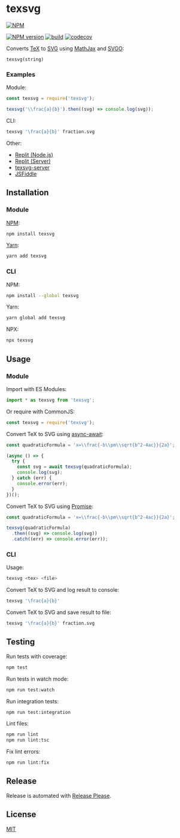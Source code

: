 # texsvg

[![NPM](https://nodei.co/npm/texsvg.png)](https://nodei.co/npm/texsvg/)

[![NPM version](https://img.shields.io/npm/v/texsvg.svg)](https://www.npmjs.com/package/texsvg)
[![build](https://github.com/remarkablemark/texsvg/actions/workflows/build.yml/badge.svg)](https://github.com/remarkablemark/texsvg/actions/workflows/build.yml)
[![codecov](https://codecov.io/gh/remarkablemark/texsvg/branch/master/graph/badge.svg?token=BC34P2RTJB)](https://codecov.io/gh/remarkablemark/texsvg)

Converts [TeX](https://wikipedia.org/wiki/TeX) to [SVG](https://wikipedia.org/wiki/Scalable_Vector_Graphics) using [MathJax](https://www.mathjax.org/) and [SVGO](https://github.com/svg/svgo):

```
texsvg(string)
```

### Examples

Module:

```js
const texsvg = require('texsvg');

texsvg('\\frac{a}{b}').then((svg) => console.log(svg));
```

CLI:

```sh
texsvg '\frac{a}{b}' fraction.svg
```

Other:

- [Replit (Node.js)](https://replit.com/@remarkablemark/texsvg)
- [Replit (Server)](https://replit.com/@remarkablemark/texsvg-server)
- [texsvg-server](https://github.com/remarkablemark/texsvg-server)
- [JSFiddle](https://jsfiddle.net/remarkablemark/1k7t6s9o/)

## Installation

### Module

[NPM](https://www.npmjs.com/package/texsvg):

```sh
npm install texsvg
```

[Yarn](https://yarnpkg.com/package/texsvg):

```sh
yarn add texsvg
```

### CLI

NPM:

```sh
npm install --global texsvg
```

Yarn:

```sh
yarn global add texsvg
```

NPX:

```sh
npx texsvg
```

## Usage

### Module

Import with ES Modules:

```js
import * as texsvg from 'texsvg';
```

Or require with CommonJS:

```js
const texsvg = require('texsvg');
```

Convert TeX to SVG using [async-await](https://developer.mozilla.org/docs/Web/JavaScript/Reference/Statements/async_function):

```js
const quadraticFormula = 'x=\\frac{-b\\pm\\sqrt{b^2-4ac}}{2a}';

(async () => {
  try {
    const svg = await texsvg(quadraticFormula);
    console.log(svg);
  } catch (err) {
    console.error(err);
  }
})();
```

Convert TeX to SVG using [Promise](https://developer.mozilla.org/docs/Web/JavaScript/Reference/Global_Objects/Promise):

```js
const quadraticFormula = 'x=\\frac{-b\\pm\\sqrt{b^2-4ac}}{2a}';

texsvg(quadraticFormula)
  .then((svg) => console.log(svg))
  .catch((err) => console.error(err));
```

### CLI

Usage:

```sh
texsvg <tex> <file>
```

Convert TeX to SVG and log result to console:

```sh
texsvg '\frac{a}{b}'
```

Convert TeX to SVG and save result to file:

```sh
texsvg '\frac{a}{b}' fraction.svg
```

## Testing

Run tests with coverage:

```sh
npm test
```

Run tests in watch mode:

```sh
npm run test:watch
```

Run integration tests:

```sh
npm run test:integration
```

Lint files:

```sh
npm run lint
npm run lint:tsc
```

Fix lint errors:

```sh
npm run lint:fix
```

## Release

Release is automated with [Release Please](https://github.com/googleapis/release-please).

## License

[MIT](https://github.com/remarkablemark/texsvg/blob/master/LICENSE)
